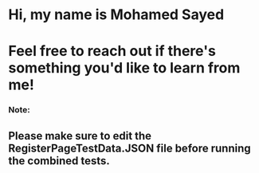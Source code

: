 # Hi, my name is Mohamed Sayed
# Feel free to reach out if there's something you'd like to learn from me!

### Note:
## Please make sure to edit the RegisterPageTestData.JSON file before running the combined tests.
